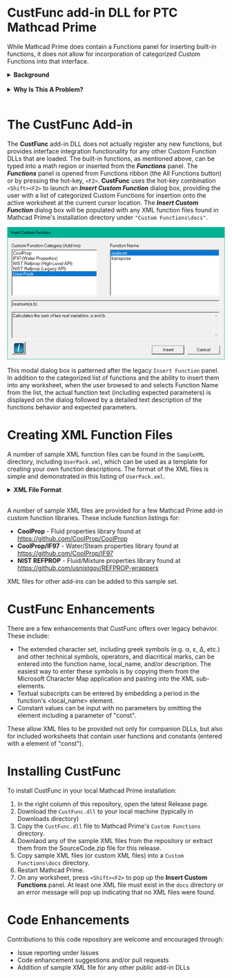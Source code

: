 # CustFunc add-in DLL for PTC Mathcad Prime

While Mathcad Prime does contain a Functions panel for inserting built-in functions, it does not allow for incorporation of categorized Custom Functions into that interface.

<details>
<summary><b>Background</b><br><br></summary>
In the very early versions of Mathcad Prime, PTC carried forward the Legacy Mathcad capability of allowing users to write Custom Functions for Mathcad through a compiled C++ DLL.  These DLLs are placed in the ``Custom Functions`` directory and loaded when Mathcad Prime is launched.  In fact, C++ code for legacy Mathcad Custom Functions (formerly UserEFI functions) can be recompiled as Mathcad Prime Custom Functions with no change the the code (just by linking to the appropriate Mathcad Prime libraries).  This is a great feature of Mathcad Prime since many individuals and companies have built and rely function libraries for Legacy Mathcad. 

Each Custom Function DLL contains the mathematical coding for each function to be added.  Additionally, a ``FUNCTIONINFO`` structure is supplied that tells Mathcad Prime the address of each callable function, its callable "Mathcad" name, its parameter list, the types of each parameter, and return value type.  When loaded by Mathcad Prime, the first thing the DLL does is register a table of possible error messages and all of the ``FUNCTIONINFO`` structures so that the added functions can be called through the Mathcad interface.

However, one legacy feature that has still not been integrated into Mathcad Prime, is the ability to provide companion XML files that integrate Custom Functions documentation into the Mathcad interface, adding them to the list of internal functions under the Insert Functions panel under their own Function Category. 
</details>

<details>
<summary><b>Why Is This A Problem?</b><br><br></summary>

For DLLs containing a large number of Custom Functions, this means that the user has to know: 

1.	that the functions are loaded, 
2.	the purpose and description of each function, 
3.	the correct syntax to manually type in each function, 
4.	the type, number, and meaning of the parameters required by each function. 

This information has to be memorized or looked up in a reference document outside of Mathcad Prime for every additional function and seriously degrades the usefulness of the Custom Functions capability.  
</details>

# The CustFunc Add-in

The **CustFunc** add-in DLL does not actually register any new functions, but provides interface integration functionality for any other Custom Function DLLs that are loaded.  The built-in functions, as mentioned above, can be typed into a math region or inserted from the **_Functions_** panel.  The **_Functions_** panel is opened from Functions ribbon (the All Functions button) or by pressing the hot-key, `<F2>`.  **CustFunc** uses the hot-key combination `<Shift><F2>` to launch an **_Insert Custom Function_** dialog box, providing the user with a list of categorized Custom Functions for insertion onto the active worksheet at the current cursor location.  The **_Insert Custom Function_** dialog box will be populated with any XML function files found in Mathcad Prime's installation directory under `"Custom Functions\docs"`.

![Insert Custom Functions Panel](https://github.com/henningjp/CustFunc/blob/master/images/CustFuncPanel.png)

This modal dialog box is patterned after the legacy `Insert Function` panel.  In addition to the categorized list of functions and the ability to insert them into any worksheet, when the user browsed to and selects Function Name from the list, the actual function text (including expected parameters) is displayed on the dialog followed by a detailed text description of the functions behavior and expected parameters.

# Creating XML Function Files

A number of sample XML function files can be found in the `SampleXML` directory, including `UserPack.xml`, which can be used as a template for creating your own function descriptions.  The format of the XML files is simple and demonstrated in this listing of `UserPack.xml`.

<details>
<summary><b>XML File Format</b><br><br></summary>

--- 

```xml
<?xml version="1.0" encoding="UTF-8"?>
<!-- Custom Function file for the Mathcad Prime Demo User Pack functions found in the -->
<!--    installed Custom Functions folder.                                            -->
<!-- To use, compile and build the UserPack demo functions and place the userpack.DLL -->
<!--   in the Custom Functions folder. Then  place this XML file in the Mathcad Prime -->
<!--installation directory under "Custom Functions/docs/".                            -->
<FUNCTIONS>
    <!-- Below are the demo UserPack functions -->
    <!-- First function: realsum -->
    <function>
        <name>realsum</name>                <!-- Function Name used in the dialog box  -->
        <local_name>realsum</local_name>    <!-- Actual function name to be inserted   -->
        <params>a,b</params>                <!-- Parameter list                        -->
        <category>User Pack</category>      <!-- Category under which to list function -->
        <description>Calculates the sum of two real variables, a and b.</description>
    </function>
    <!-- Second function: transpose -->
    <function>
        <name>transpose</name>
        <local_name>transpose</local_name>
        <params>A</params>
        <category>User Pack</category>
        <description>Calculates the transpose of a matrix, A.</description>
    </function>
</FUNCTIONS>
```

As many functions as needed for a specific DLL can be loaded in this XML file, typically under the same `<category>` description.  Each set of functions for distinct DLLs should use a different `<category>` to keep each DLL set small and separate.  This format is 100% compatible with Legacy Mathcad XML files, which can be used directly with **CustFunc**.

> **_NOTE:_** The first line is required and allows extended character sets to be used in the tag elements.

> **_NOTE:_** The `<name>` tag can contain a "user friendly" name and will be inserted into the **CustFunc** dialog box in the Function Name ListBox.  The `<local_name>` is the actual function syntax that will be inserted on the Mathcad Prime worksheet.  These names can be the same.  If `<local_name>` is omitted, the `<name>` tag will be used as the actual function syntax. 

---

</details>

A number of sample XML files are provided for a few Mathcad Prime add-in custom function libraries.  These include function listings for: 
- **CoolProp** - Fluid properties library found at https://github.com/CoolProp/CoolProp
- **CoolProp/IF97** - Water/Steam properties library found at https://github.com/CoolProp/IF97
- **NIST REFPROP** - Fluid/Mixture properties library found at https://github.com/usnistgov/REFPROP-wrappers

XML files for other add-ins can be added to this sample set.

# CustFunc Enhancements

There are a few enhancements that CustFunc offers over legacy behavior.  These include:

- The extended character set, including greek symbols (e.g. α, ε, Δ, etc.) and other technical symbols, operators, and diacritical marks, can be entered into the function name, local_name, and/or description.  The easiest way to enter these symbols is by copying them from the Microsoft Character Map application and pasting into the XML sub-elements. 
- Textual subscripts can be entered by embedding a period in the function's <local_name> element. 
- Constant values can be input with no parameters by omitting the <parameters> element including a parameter of "const". 

These allow XML files to be provided not only for companion DLLs, but also for included worksheets that contain user functions and constants (entered with a <parameter> element of "const").

# Installing CustFunc

To install CustFunc in your local Mathcad Prime installation:  

1. In the right column of this repository, open the latest Release page.
2. Download the `CustFunc.dll` to your local machine (typically in Downloads directory)
3. Copy the `CustFunc.dll` file to Mathcad Prime's `Custom Functions` directory.
4. Downlaod any of the sample XML files from the repository or extract them from the SourceCode.zip file for this release.
5. Copy sample XML files (or custom XML files) into a `Custom Functions\docs` directory.
6. Restart Mathcad Prime.
7. On any worksheet, press `<Shift><F2>` to pop up the **Insert Custom Functions** panel.  At least one XML file must exist in the `docs` directory or an error message will pop up indicating that no XML files were found.

# Code Enhancements

Contributions to this code repository are welcome and encouraged through:  

* Issue reporting under Issues
* Code enhancement suggestions and/or pull requests
* Addition of sample XML file for any other public add-in DLLs
